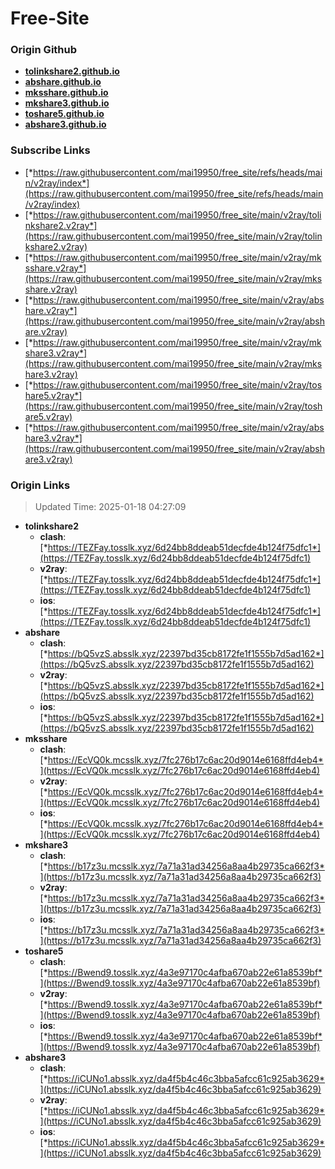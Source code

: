 # Free-Site

### Origin Github

- [**tolinkshare2.github.io**](https://github.com/tolinkshare2/tolinkshare2.github.io)
- [**abshare.github.io**](https://github.com/abshare/abshare.github.io)
- [**mksshare.github.io**](https://github.com/mksshare/mksshare.github.io)
- [**mkshare3.github.io**](https://github.com/mkshare3/mkshare3.github.io)
- [**toshare5.github.io**](https://github.com/toshare5/toshare5.github.io)
- [**abshare3.github.io**](https://github.com/abshare3/abshare3.github.io)

### Subscribe Links

- [*https://raw.githubusercontent.com/mai19950/free_site/refs/heads/main/v2ray/index*](https://raw.githubusercontent.com/mai19950/free_site/refs/heads/main/v2ray/index)
- [*https://raw.githubusercontent.com/mai19950/free_site/main/v2ray/tolinkshare2.v2ray*](https://raw.githubusercontent.com/mai19950/free_site/main/v2ray/tolinkshare2.v2ray)
- [*https://raw.githubusercontent.com/mai19950/free_site/main/v2ray/mksshare.v2ray*](https://raw.githubusercontent.com/mai19950/free_site/main/v2ray/mksshare.v2ray)
- [*https://raw.githubusercontent.com/mai19950/free_site/main/v2ray/abshare.v2ray*](https://raw.githubusercontent.com/mai19950/free_site/main/v2ray/abshare.v2ray)
- [*https://raw.githubusercontent.com/mai19950/free_site/main/v2ray/mkshare3.v2ray*](https://raw.githubusercontent.com/mai19950/free_site/main/v2ray/mkshare3.v2ray)
- [*https://raw.githubusercontent.com/mai19950/free_site/main/v2ray/toshare5.v2ray*](https://raw.githubusercontent.com/mai19950/free_site/main/v2ray/toshare5.v2ray)
- [*https://raw.githubusercontent.com/mai19950/free_site/main/v2ray/abshare3.v2ray*](https://raw.githubusercontent.com/mai19950/free_site/main/v2ray/abshare3.v2ray)

### Origin Links

> Updated Time: 2025-01-18 04:27:09

- **tolinkshare2**
  - **clash**: [*https://TEZFay.tosslk.xyz/6d24bb8ddeab51decfde4b124f75dfc1*](https://TEZFay.tosslk.xyz/6d24bb8ddeab51decfde4b124f75dfc1)
  - **v2ray**: [*https://TEZFay.tosslk.xyz/6d24bb8ddeab51decfde4b124f75dfc1*](https://TEZFay.tosslk.xyz/6d24bb8ddeab51decfde4b124f75dfc1)
  - **ios**: [*https://TEZFay.tosslk.xyz/6d24bb8ddeab51decfde4b124f75dfc1*](https://TEZFay.tosslk.xyz/6d24bb8ddeab51decfde4b124f75dfc1)
- **abshare**
  - **clash**: [*https://bQ5vzS.absslk.xyz/22397bd35cb8172fe1f1555b7d5ad162*](https://bQ5vzS.absslk.xyz/22397bd35cb8172fe1f1555b7d5ad162)
  - **v2ray**: [*https://bQ5vzS.absslk.xyz/22397bd35cb8172fe1f1555b7d5ad162*](https://bQ5vzS.absslk.xyz/22397bd35cb8172fe1f1555b7d5ad162)
  - **ios**: [*https://bQ5vzS.absslk.xyz/22397bd35cb8172fe1f1555b7d5ad162*](https://bQ5vzS.absslk.xyz/22397bd35cb8172fe1f1555b7d5ad162)
- **mksshare**
  - **clash**: [*https://EcVQ0k.mcsslk.xyz/7fc276b17c6ac20d9014e6168ffd4eb4*](https://EcVQ0k.mcsslk.xyz/7fc276b17c6ac20d9014e6168ffd4eb4)
  - **v2ray**: [*https://EcVQ0k.mcsslk.xyz/7fc276b17c6ac20d9014e6168ffd4eb4*](https://EcVQ0k.mcsslk.xyz/7fc276b17c6ac20d9014e6168ffd4eb4)
  - **ios**: [*https://EcVQ0k.mcsslk.xyz/7fc276b17c6ac20d9014e6168ffd4eb4*](https://EcVQ0k.mcsslk.xyz/7fc276b17c6ac20d9014e6168ffd4eb4)
- **mkshare3**
  - **clash**: [*https://b17z3u.mcsslk.xyz/7a71a31ad34256a8aa4b29735ca662f3*](https://b17z3u.mcsslk.xyz/7a71a31ad34256a8aa4b29735ca662f3)
  - **v2ray**: [*https://b17z3u.mcsslk.xyz/7a71a31ad34256a8aa4b29735ca662f3*](https://b17z3u.mcsslk.xyz/7a71a31ad34256a8aa4b29735ca662f3)
  - **ios**: [*https://b17z3u.mcsslk.xyz/7a71a31ad34256a8aa4b29735ca662f3*](https://b17z3u.mcsslk.xyz/7a71a31ad34256a8aa4b29735ca662f3)
- **toshare5**
  - **clash**: [*https://Bwend9.tosslk.xyz/4a3e97170c4afba670ab22e61a8539bf*](https://Bwend9.tosslk.xyz/4a3e97170c4afba670ab22e61a8539bf)
  - **v2ray**: [*https://Bwend9.tosslk.xyz/4a3e97170c4afba670ab22e61a8539bf*](https://Bwend9.tosslk.xyz/4a3e97170c4afba670ab22e61a8539bf)
  - **ios**: [*https://Bwend9.tosslk.xyz/4a3e97170c4afba670ab22e61a8539bf*](https://Bwend9.tosslk.xyz/4a3e97170c4afba670ab22e61a8539bf)
- **abshare3**
  - **clash**: [*https://iCUNo1.absslk.xyz/da4f5b4c46c3bba5afcc61c925ab3629*](https://iCUNo1.absslk.xyz/da4f5b4c46c3bba5afcc61c925ab3629)
  - **v2ray**: [*https://iCUNo1.absslk.xyz/da4f5b4c46c3bba5afcc61c925ab3629*](https://iCUNo1.absslk.xyz/da4f5b4c46c3bba5afcc61c925ab3629)
  - **ios**: [*https://iCUNo1.absslk.xyz/da4f5b4c46c3bba5afcc61c925ab3629*](https://iCUNo1.absslk.xyz/da4f5b4c46c3bba5afcc61c925ab3629)
